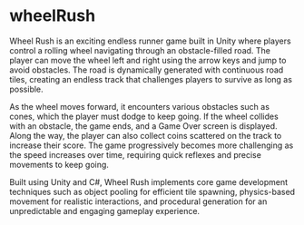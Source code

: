 # wheelRush
Wheel Rush is an exciting endless runner game built in Unity where players control a rolling wheel navigating through an obstacle-filled road. The player can move the wheel left and right using the arrow keys and jump to avoid obstacles. The road is dynamically generated with continuous road tiles, creating an endless track that challenges players to survive as long as possible.

As the wheel moves forward, it encounters various obstacles such as cones, which the player must dodge to keep going. If the wheel collides with an obstacle, the game ends, and a Game Over screen is displayed. Along the way, the player can also collect coins scattered on the track to increase their score. The game progressively becomes more challenging as the speed increases over time, requiring quick reflexes and precise movements to keep going.

Built using Unity and C#, Wheel Rush implements core game development techniques such as object pooling for efficient tile spawning, physics-based movement for realistic interactions, and procedural generation for an unpredictable and engaging gameplay experience.











